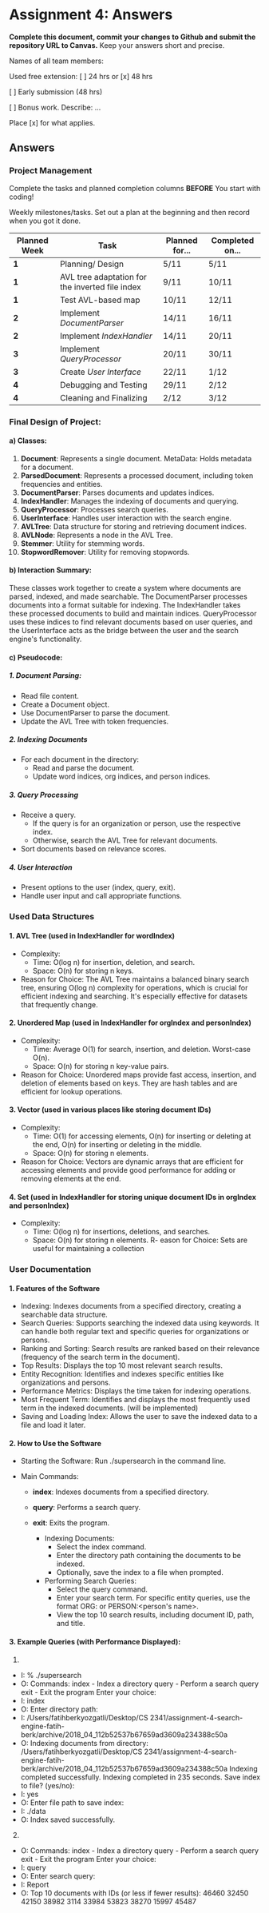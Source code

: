 # Assignment 4: Answers

**Complete this document, commit your changes to Github and submit the repository URL to Canvas.** Keep your answers short and precise.

Names of all team members:




Used free extension: [ ] 24 hrs or [x] 48 hrs

[ ] Early submission (48 hrs)

[ ] Bonus work. Describe: ...

Place [x] for what applies.


## Answers

### Project Management

Complete the tasks and planned completion columns **BEFORE** You start with 
coding!


Weekly milestones/tasks. Set out a plan at the beginning and then record when you got it done.

| Planned Week | Task | Planned for... | Completed on... |
|---|---|---|---|
| **1** | Planning/ Design | 5/11 | 5/11 |
| **1** | AVL tree adaptation for the inverted file index | 9/11 | 10/11 |
| **1** | Test AVL-based map | 10/11 | 12/11 |
| **2** | Implement *DocumentParser* | 14/11 | 16/11 |
| **2** | Implement *IndexHandler* | 14/11 | 20/11 |
| **3** | Implement *QueryProcessor* | 20/11 | 30/11 |
| **3** | Create *User Interface* | 22/11 | 1/12 |
| **4** | Debugging and Testing | 29/11 | 2/12 |
| **4** | Cleaning and Finalizing | 2/12 | 3/12 |


### Final Design of Project: 

#### a) Classes:
1. **Document**: Represents a single document.
MetaData: Holds metadata for a document.
2. **ParsedDocument**: Represents a processed document, including token frequencies and entities.
3. **DocumentParser**: Parses documents and updates indices.
4. **IndexHandler**: Manages the indexing of documents and querying.
5. **QueryProcessor**: Processes search queries.
6. **UserInterface**: Handles user interaction with the search engine.
7. **AVLTree**: Data structure for storing and retrieving document indices.
8. **AVLNode**: Represents a node in the AVL Tree.
9. **Stemmer**: Utility for stemming words.
10. **StopwordRemover**: Utility for removing stopwords.

#### b) Interaction Summary:
 These classes work together to create a system where documents are parsed, indexed, and made searchable. The DocumentParser processes documents into a format suitable for indexing. The IndexHandler takes these processed documents to build and maintain indices. QueryProcessor uses these indices to find relevant documents based on user queries, and the UserInterface acts as the bridge between the user and the search engine's functionality.
#### c) Pseudocode:
##### 1. Document Parsing:
- Read file content.
- Create a Document object.
- Use DocumentParser to parse the document.
- Update the AVL Tree with token frequencies.

##### 2. Indexing Documents
- For each document in the directory:
    - Read and parse the document.
    - Update word indices, org indices, and person indices.

##### 3. Query Processing
- Receive a query.
    - If the query is for an organization or person, use the respective index.
    - Otherwise, search the AVL Tree for relevant documents.
- Sort documents based on relevance scores.

##### 4. User Interaction
- Present options to the user (index, query, exit).
- Handle user input and call appropriate functions.

### Used Data Structures

#### 1. AVL Tree (used in IndexHandler for wordIndex)

- Complexity:
    - Time: O(log n) for insertion, deletion, and search.
    - Space: O(n) for storing n keys.
- Reason for Choice: The AVL Tree maintains a balanced binary search tree, ensuring O(log n) complexity for operations, which is crucial for efficient indexing and searching. It's especially effective for datasets that frequently change.

#### 2. Unordered Map (used in IndexHandler for orgIndex and personIndex)

- Complexity:
    - Time: Average O(1) for search, insertion, and deletion. Worst-case O(n).
    - Space: O(n) for storing n key-value pairs.
- Reason for Choice: Unordered maps provide fast access, insertion, and deletion of elements based on keys. They are hash tables and are efficient for lookup operations.

#### 3. Vector (used in various places like storing document IDs)

- Complexity:
    - Time: O(1) for accessing elements, O(n) for inserting or deleting at the end, O(n) for inserting or deleting in the middle.
    - Space: O(n) for storing n elements.
- Reason for Choice: Vectors are dynamic arrays that are efficient for accessing elements and provide good performance for adding or removing elements at the end.

#### 4. Set (used in IndexHandler for storing unique document IDs in orgIndex and personIndex)

- Complexity:
    - Time: O(log n) for insertions, deletions, and searches.
    - Space: O(n) for storing n elements.
R- eason for Choice: Sets are useful for maintaining a collection 

### User Documentation

#### 1. Features of the Software
- Indexing: Indexes documents from a specified directory, creating a searchable data structure.
- Search Queries: Supports searching the indexed data using keywords. It can handle both regular text and specific queries for organizations or persons.
- Ranking and Sorting: Search results are ranked based on their relevance (frequency of the search term in the document).
- Top Results: Displays the top 10 most relevant search results.
- Entity Recognition: Identifies and indexes specific entities like organizations and persons.
- Performance Metrics: Displays the time taken for indexing operations.
- Most Frequent Term: Identifies and displays the most frequently used term in the indexed documents. (will be implemented)
- Saving and Loading Index: Allows the user to save the indexed data to a file and load it later.

#### 2. How to Use the Software
- Starting the Software: Run ./supersearch in the command line.

- Main Commands:

    - **index**: Indexes documents from a specified directory.
    - **query**: Performs a search query.
    - **exit**: Exits the program.

        - Indexing Documents:
            - Select the index command.
            - Enter the directory path containing the documents to be indexed.
            - Optionally, save the index to a file when prompted.
        - Performing Search Queries:
            - Select the query command.
            - Enter your search term. For specific entity queries, use the format ORG:<organization name> or PERSON:<person's name>.
            - View the top 10 search results, including document ID, path, and title.

#### 3. Example Queries (with Performance Displayed): 

1.
- I: 
% ./supersearch 
- O: 
Commands:
  index - Index a directory
  query - Perform a search query
  exit  - Exit the program
Enter your choice: 
- I: 
index
- O: 
Enter directory path: 
- I: 
/Users/fatihberkyozgatli/Desktop/CS 2341/assignment-4-search-engine-fatih-berk/archive/2018_04_112b52537b67659ad3609a234388c50a
- O: 
Indexing documents from directory: /Users/fatihberkyozgatli/Desktop/CS 2341/assignment-4-search-engine-fatih-berk/archive/2018_04_112b52537b67659ad3609a234388c50a
Indexing completed successfully.
Indexing completed in 235 seconds.
Save index to file? (yes/no): 
- I: 
yes
- O: 
Enter file path to save index: 
- I: 
./data
- O: 
Index saved successfully.

2.
- O:
Commands:
  index - Index a directory
  query - Perform a search query
  exit  - Exit the program
Enter your choice: 
- I:
query
- O: 
Enter search query: 
- I:
Report
- O:
Top 10 documents with IDs (or less if fewer results): 46460 32450 42150 38982 3114 33984 53823 38270 15997 45487



